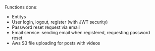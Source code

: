 Functions done:
- Entitys
- User login, logout, register (with JWT security)
- Password reset request via email
- Email service:
    sending email when registered, requesting password reset
-  Aws S3 file uploading for posts with videos
